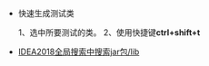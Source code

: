 - 快速生成测试类

  1、选中所要测试的类。 2、使用快捷键**ctrl+shift+t**

- [IDEA2018全局搜索中搜索jar包/lib](https://www.cnblogs.com/richardwlee/p/10388801.html)
